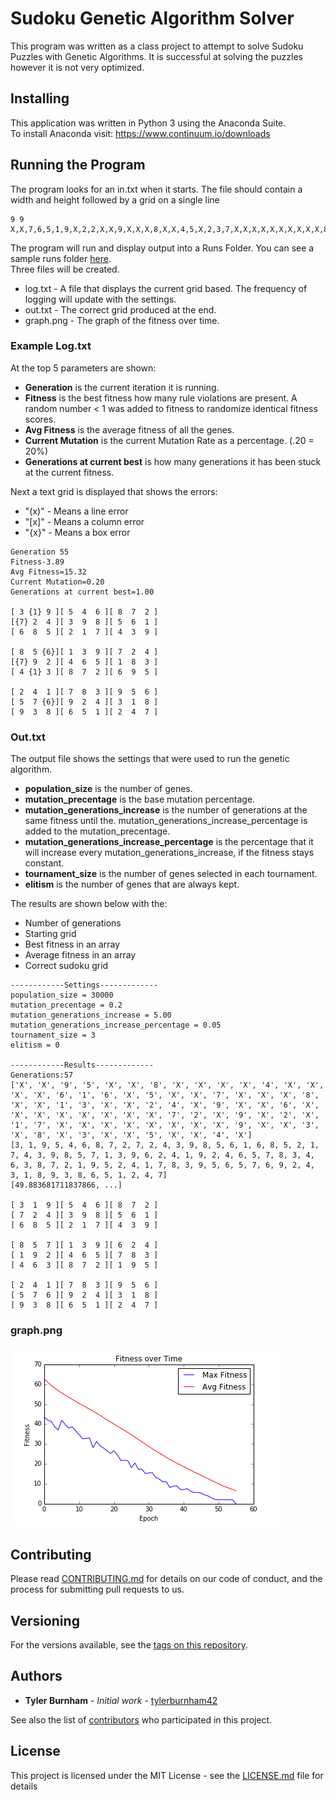 # Sudoku Genetic Algorithm Solver  
This program was written as a class project to attempt to solve Sudoku Puzzles with Genetic Algorithms. It is successful at solving the puzzles however it is not very optimized. 

## Installing  
This application was written in Python 3 using the Anaconda Suite.  
To install Anaconda visit: https://www.continuum.io/downloads  

## Running the Program
The program looks for an in.txt when it starts. The file should contain a width and height followed by a grid on a single line

```
9 9
X,X,7,6,5,1,9,X,2,2,X,X,9,X,X,X,8,X,X,4,5,X,2,3,7,X,X,X,X,X,X,X,X,X,X,8,1,7,X,4,X,8,X,9,6,3,X,X,X,X,X,X,X,X,X,X,3,2,7,X,8,1,X,X,2,X,X,X,4,X,X,3,4,X,1,3,8,5,2,X,X
```

The program will run and display output into a Runs Folder. You can see a sample runs folder [here](Runs).  
Three files will be created.
 - log.txt - A file that displays the current grid based. The frequency of logging will update with the settings.
 - out.txt - The correct grid produced at the end. 
 - graph.png - The graph of the fitness over time.

### Example Log.txt  
At the top 5 parameters are shown:
 - **Generation** is the current iteration it is running.   
 - **Fitness** is the best fitness  how many rule violations are present. A random number < 1 was added to fitness to randomize identical fitness scores. 
 - **Avg Fitness** is the average fitness of all the genes.
 - **Current Mutation** is the current Mutation Rate as a percentage. (.20 = 20%) 
 - **Generations at current best** is how many generations it has been stuck at the current fitness. 

Next a text grid is displayed that shows the errors:  
 - "(x)" - Means a line error
 - "[x]" - Means a column error
 - "{x}" - Means a box error

```
Generation 55
Fitness-3.89
Avg Fitness=15.32
Current Mutation=0.20
Generations at current best=1.00

[ 3 {1} 9 ][ 5  4  6 ][ 8  7  2 ]
[{7} 2  4 ][ 3  9  8 ][ 5  6  1 ]
[ 6  8  5 ][ 2  1  7 ][ 4  3  9 ]

[ 8  5 {6}][ 1  3  9 ][ 7  2  4 ]
[{7} 9  2 ][ 4  6  5 ][ 1  8  3 ]
[ 4 {1} 3 ][ 8  7  2 ][ 6  9  5 ]

[ 2  4  1 ][ 7  8  3 ][ 9  5  6 ]
[ 5  7 {6}][ 9  2  4 ][ 3  1  8 ]
[ 9  3  8 ][ 6  5  1 ][ 2  4  7 ]
```

### Out.txt
The output file shows the settings that were used to run the genetic algorithm.  
 - **population_size** is the number of genes.  
 - **mutation_precentage** is the base mutation percentage.  
 - **mutation_generations_increase** is the number of generations at the same fitness until the.   mutation_generations_increase_percentage is added to the mutation_precentage.  
 - **mutation_generations_increase_percentage** is the percentage that it will increase every mutation_generations_increase, if the fitness stays constant.
 - **tournament_size** is the number of genes selected in each tournament.  
 - **elitism** is the number of genes that are always kept.  

The results are shown below with the:
 - Number of generations 
 - Starting grid 
 - Best fitness in an array 
 - Average fitness in an array
 - Correct sudoku grid

```
------------Settings-------------
population_size = 30000
mutation_precentage = 0.2
mutation_generations_increase = 5.00
mutation_generations_increase_percentage = 0.05
tournament_size = 3
elitism = 0

------------Results-------------
Generations:57
['X', 'X', '9', '5', 'X', 'X', '8', 'X', 'X', 'X', 'X', '4', 'X', 'X', 'X', 'X', '6', '1', '6', 'X', '5', 'X', 'X', '7', 'X', 'X', 'X', '8', 'X', 'X', '1', '3', 'X', 'X', '2', '4', 'X', '9', 'X', 'X', '6', 'X', 'X', 'X', 'X', 'X', 'X', 'X', 'X', '7', '2', 'X', '9', 'X', '2', 'X', '1', '7', 'X', 'X', 'X', 'X', 'X', 'X', 'X', 'X', '9', 'X', 'X', '3', 'X', '8', 'X', '3', 'X', 'X', '5', 'X', 'X', '4', 'X']
[3, 1, 9, 5, 4, 6, 8, 7, 2, 7, 2, 4, 3, 9, 8, 5, 6, 1, 6, 8, 5, 2, 1, 7, 4, 3, 9, 8, 5, 7, 1, 3, 9, 6, 2, 4, 1, 9, 2, 4, 6, 5, 7, 8, 3, 4, 6, 3, 8, 7, 2, 1, 9, 5, 2, 4, 1, 7, 8, 3, 9, 5, 6, 5, 7, 6, 9, 2, 4, 3, 1, 8, 9, 3, 8, 6, 5, 1, 2, 4, 7]
[49.883681711837866, ...]

[ 3  1  9 ][ 5  4  6 ][ 8  7  2 ]
[ 7  2  4 ][ 3  9  8 ][ 5  6  1 ]
[ 6  8  5 ][ 2  1  7 ][ 4  3  9 ]

[ 8  5  7 ][ 1  3  9 ][ 6  2  4 ]
[ 1  9  2 ][ 4  6  5 ][ 7  8  3 ]
[ 4  6  3 ][ 8  7  2 ][ 1  9  5 ]

[ 2  4  1 ][ 7  8  3 ][ 9  5  6 ]
[ 5  7  6 ][ 9  2  4 ][ 3  1  8 ]
[ 9  3  8 ][ 6  5  1 ][ 2  4  7 ]
```

### graph.png
![](Runs/2016-04-26%2019-56-00%20-%20Success/graph.png)

## Contributing

Please read [CONTRIBUTING.md](CONTRIBUTING.md) for details on our code of conduct, and the process for submitting pull requests to us.

## Versioning

For the versions available, see the [tags on this repository](https://github.com/tylerburnham42/PythonSudokuGASolver/tags). 

## Authors

* **Tyler Burnham** - *Initial work* - [tylerburnham42](https://github.com/tylerburnham42)

See also the list of [contributors](https://github.com/tylerburnham42/PythonSudokuGASolver/contributors) who participated in this project.

## License

This project is licensed under the MIT License - see the [LICENSE.md](LICENSE.md) file for details
